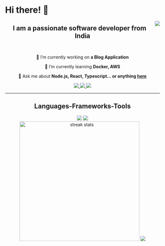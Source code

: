 # Hi there! 👋

<img align="right" src="https://visitor-badge.laobi.icu/badge?page_id=rakshit0960.rakshit0960" />

<!-- <img src="https://github-readme-stats.vercel.app/api?username=rakshit0960&show_icons=true&theme=radical" align="left" width="47%" /> -->

<h2 align="center">I am a passionate software developer from India </h2>
<!-- <div align="center">
  <img align="center"  src="https://github-readme-stats.vercel.app/api/top-langs/?username=rakshit0960&layout=donut" />
</div> -->

<br/>

<div align="center">
 
 🔭 I’m currently working on **a Blog Application**
 
 🌱 I’m currently learning **Docker, AWS**

💬 Ask me about **Node.js, React, Typescript... or anything [here](https://github.com/salesp07/salesp07/issues)**

 </h4>

 <div align="center"> 
  <a href="mailto:rakshit0960@gmail.com">
    <img src="https://img.shields.io/badge/Gmail-333333?style=for-the-badge&logo=gmail&logoColor=red" />
  </a>
  <a href="https://linkedin.com/in/rakshit0960" target="_blank">
    <img src="https://img.shields.io/badge/LinkedIn-0077B5?style=for-the-badge&logo=linkedin&logoColor=white" target="_blank" />
  </a>
  <a href="https://personal-portfolio-chi-flax.vercel.app/" target="_blank">
     <img src="https://img.shields.io/badge/Portfolio-FF5722?style=for-the-badge&logo=todoist&logoColor=white" target="_blank" /> <!-- sqlite, safari, google-chrome are other good icon options -->
  </a>
</h4>

  <hr/>
 
<h2 align="center"> Languages-Frameworks-Tools </h2>
<!-- 
![NodeJS](https://img.shields.io/badge/node.js-6DA55F?style=for-the-badge&logo=node.js&logoColor=white)
![TypeScript](https://img.shields.io/badge/typescript-%23007ACC.svg?style=for-the-badge&logo=typescript&logoColor=white)
![React](https://img.shields.io/badge/react-%2320232a.svg?style=for-the-badge&logo=react&logoColor=%2361DAFB)
![TailwindCSS](https://img.shields.io/badge/tailwindcss-%2338B2AC.svg?style=for-the-badge&logo=tailwind-css&logoColor=white)
![JavaScript](https://img.shields.io/badge/javascript-%23323330.svg?style=for-the-badge&logo=javascript&logoColor=%23F7DF1E)
![Python](https://img.shields.io/badge/python-3670A0?style=for-the-badge&logo=python&logoColor=ffdd54)
![NumPy](https://img.shields.io/badge/numpy-%23013243.svg?style=for-the-badge&logo=numpy&logoColor=white)
![Pandas](https://img.shields.io/badge/pandas-%23150458.svg?style=for-the-badge&logo=pandas&logoColor=white)
  <img src="https://github-readme-stats-rakshit0960.vercel.app/api?username=salesp07&count_private=true&show_icons=true&theme=react&rank_icon=github&border_radius=10" alt="readme stats" />
-->
<img src="https://skillicons.dev/icons?i=react,html,css,vscode,github,tailwind,git" />
<img src="https://skillicons.dev/icons?i=nodejs,python,javascript,typescript,express,mongodb,c,c++mysql" /><be>

<div align=center>
  <img width=390 src="https://github-readme-streak-stats-salesp07.vercel.app?user=rakshit0960&theme=dark&hide_border=true&border_radius=5.7&card_width=400" alt="streak stats"/>

  <img  src="https://github-readme-stats.vercel.app/api/top-langs/?username=rakshit0960&theme=dark&hide_border=true&border_radius=5.7&layout=donut" />

  <br/>

<!--
**rakshit0960/rakshit0960** is a ✨ _special_ ✨ repository because its `README.md` (this file) appears on your GitHub profile.



Here are some ideas to get you started:

- 🔭 I’m currently working on ...
- 🌱 I’m currently learning ...
- 👯 I’m looking to collaborate on ...
- 🤔 I’m looking for help with ...
- 💬 Ask me about ...
- 📫 How to reach me: ...
- 😄 Pronouns: ...
- ⚡ Fun fact: ...
-->
